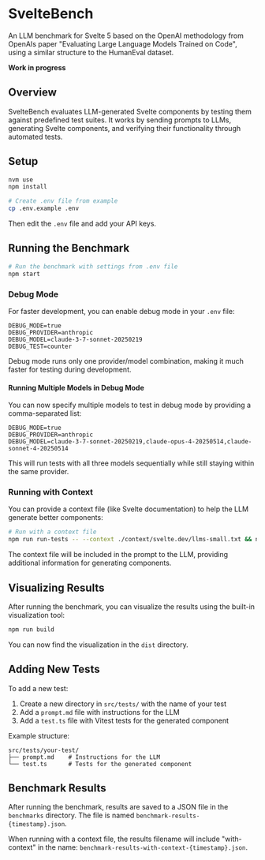 # SvelteBench

An LLM benchmark for Svelte 5 based on the OpenAI methodology from OpenAIs paper "Evaluating Large Language Models Trained on Code", using a similar structure to the HumanEval dataset.

**Work in progress**

## Overview

SvelteBench evaluates LLM-generated Svelte components by testing them against predefined test suites. It works by sending prompts to LLMs, generating Svelte components, and verifying their functionality through automated tests.

## Setup

```bash
nvm use
npm install

# Create .env file from example
cp .env.example .env
```

Then edit the `.env` file and add your API keys.

## Running the Benchmark

```bash
# Run the benchmark with settings from .env file
npm start
```

### Debug Mode

For faster development, you can enable debug mode in your `.env` file:

```
DEBUG_MODE=true
DEBUG_PROVIDER=anthropic
DEBUG_MODEL=claude-3-7-sonnet-20250219
DEBUG_TEST=counter
```

Debug mode runs only one provider/model combination, making it much faster for testing during development.

#### Running Multiple Models in Debug Mode

You can now specify multiple models to test in debug mode by providing a comma-separated list:

```
DEBUG_MODE=true
DEBUG_PROVIDER=anthropic
DEBUG_MODEL=claude-3-7-sonnet-20250219,claude-opus-4-20250514,claude-sonnet-4-20250514
```

This will run tests with all three models sequentially while still staying within the same provider.

### Running with Context

You can provide a context file (like Svelte documentation) to help the LLM generate better components:

```bash
# Run with a context file
npm run run-tests -- --context ./context/svelte.dev/llms-small.txt && npm run build
```

The context file will be included in the prompt to the LLM, providing additional information for generating components.

## Visualizing Results

After running the benchmark, you can visualize the results using the built-in visualization tool:

```bash
npm run build
```

You can now find the visualization in the `dist` directory.

## Adding New Tests

To add a new test:

1. Create a new directory in `src/tests/` with the name of your test
2. Add a `prompt.md` file with instructions for the LLM
3. Add a `test.ts` file with Vitest tests for the generated component

Example structure:

```
src/tests/your-test/
├── prompt.md    # Instructions for the LLM
└── test.ts      # Tests for the generated component
```

## Benchmark Results

After running the benchmark, results are saved to a JSON file in the `benchmarks` directory. The file is named `benchmark-results-{timestamp}.json`.

When running with a context file, the results filename will include "with-context" in the name: `benchmark-results-with-context-{timestamp}.json`.
